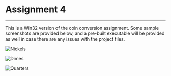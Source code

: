 # Assignment 4
--------------------------
This is a Win32 version of the coin conversion assignment. Some sample screenshots are provided below, and a pre-built executable will be provided as well in case there are any issues with the project files.


![Nickels](https://i.imgur.com/9MkHO6b.png)

![Dimes](https://i.imgur.com/oKGfSBv.png)

![Quarters](https://i.imgur.com/56CQ9a8.png)